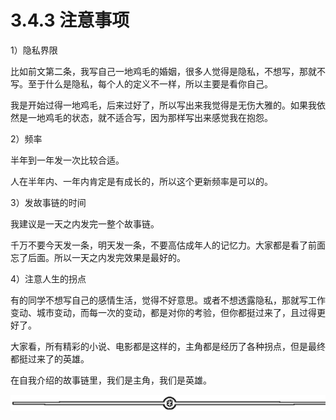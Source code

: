 # 3.4.3 注意事项

1）隐私界限

比如前文第二条，我写自己一地鸡毛的婚姻，很多人觉得是隐私，不想写，那就不写。至于什么是隐私，每个人的定义不一样，所以主要是看你自己。

我是开始过得一地鸡毛，后来过好了，所以写出来我觉得是无伤大雅的。如果我依然是一地鸡毛的状态，就不适合写，因为那样写出来感觉我在抱怨。

2）频率

半年到一年发一次比较合适。

人在半年内、一年内肯定是有成长的，所以这个更新频率是可以的。

3）发故事链的时间

我建议是一天之内发完一整个故事链。

千万不要今天发一条，明天发一条，不要高估成年人的记忆力。大家都是看了前面忘了后面。所以一天之内发完效果是最好的。

4）注意人生的拐点

有的同学不想写自己的感情生活，觉得不好意思。或者不想透露隐私，那就写工作变动、城市变动，而每一次的变动，都是对你的考验，但你都挺过来了，且过得更好了。

大家看，所有精彩的小说、电影都是这样的，主角都是经历了各种拐点，但是最终都挺过来了的英雄。

在自我介绍的故事链里，我们是主角，我们是英雄。

![](img/2353e49c541c9280d72f015ad0b89ff5.png)